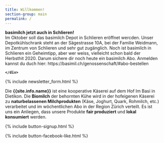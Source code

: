 ```yaml
---
title: Willkommen!
section-group: main
permalink: /
---
```


<div class="alert alert-success" role="alert" data-href="">
  <div style="font-weight:bold;"> 
 basimilch jetzt auch in Schlieren!
  </div>
	Im Oktober soll das basimilch Depot in Schlieren eröffnet wercden. Unser Depotkühlschrank steht an der Sägestrasse 10A, bei der Familie Weidmann, im Zentrum von Schlieren und sehr gut zugänglich. Noch ist basimilch in Schlieren ein Geheimtipp, aber wer weiss, vielleicht schon bald der Herbsthit 2020. Darum sichere dir noch heute ein basimilch Abo. Anmelden kannst du duch hier: https://basimil.ch/genossenschaft/#abo-bestellen
   <div style="font-weight:bold;">
 
    </div>
 
 </div>
   
{% include newsletter_form.html %}


Die **{{site.info.name}}** ist eine kooperative Käserei auf dem
Hof Im Basi in Dietikon. Die **Biomilch** der behornten Kühe wird in der
hofeigenen Käserei zu **naturbelassenen Milchprodukten** (Käse, Joghurt, Quark,
Rohmilch, etc.) verarbeitet und im wöchentlichen Abo in der Region
Zürich verteilt. Es ist uns ein Anliegen, dass unsere Produkte **fair produziert**
und **lokal konsumiert** werden.

{% include button-signup.html %}   

{% include button-facebook-like.html %}


